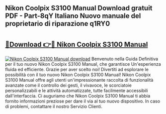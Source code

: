 ## Nikon Coolpix S3100 Manual Download gratuit PDF - Part-8qY Italiano Nuovo manuale del proprietario di riparazione q1RY0

# <h2><a href="http://dfbivmh.blite.top/?on=Nikon+Coolpix+S3100+Manual">🔗Download 👉🔴 Nikon Coolpix S3100 Manual</a></h2>

[![Nikon Coolpix S3100 Manual download](https://i.imgur.com/lujVjoI.png)](http://dfbivmh.blite.top/?on=Nikon+Coolpix+S3100+Manual)
Benvenuto nella Guida Definitiva per il tuo nuovo Nikon Coolpix S3100 Manual, che garantisce Un'esperienza fluida ed efficiente. Grazie per aver scelto noi! Divertiti ad esplorare le possibilità con il tuo nuovo Nikon Coolpix S3100 Manual! Nikon Coolpix S3100 Manual offre agli utenti un'impressionante raccolta di funzionalità avanzate come il controllo dei gesti, il vivavoce, le scorciatoie personalizzabili e le attività automatizzate, tutte facilmente accessibili dall'interfaccia. Ci auguriamo che Nikon Coolpix S3100 Manual ti abbia fornito informazioni preziose per dare il via al tuo nuovo dispositivo. In caso di problemi, contattare il nostro Servizio Clienti.
